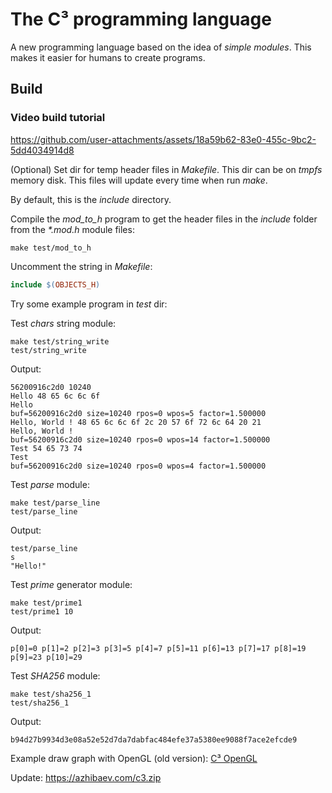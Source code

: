 # The C³ programming language

A new programming language based on the idea of *simple modules*. This makes it easier for humans to create programs.

## Build

### Video build tutorial

https://github.com/user-attachments/assets/18a59b62-83e0-455c-9bc2-5dd4034914d8

(Optional) Set dir for temp header files in _Makefile_. This dir can be on _tmpfs_ memory disk. This files will update every time when run _make_.

By default, this is the _include_ directory.

Compile the _mod_to_h_ program to get the header files in the _include_ folder from the _*.mod.h_ module files:
```
make test/mod_to_h
```
Uncomment the string in _Makefile_:
```Makefile
include $(OBJECTS_H)
```
Try some example program in _test_ dir:

Test _chars_ string module:
```
make test/string_write
test/string_write
```
Output:
```
56200916c2d0 10240
Hello 48 65 6c 6c 6f 
Hello
buf=56200916c2d0 size=10240 rpos=0 wpos=5 factor=1.500000 
Hello, World ! 48 65 6c 6c 6f 2c 20 57 6f 72 6c 64 20 21 
Hello, World !
buf=56200916c2d0 size=10240 rpos=0 wpos=14 factor=1.500000 
Test 54 65 73 74 
Test
buf=56200916c2d0 size=10240 rpos=0 wpos=4 factor=1.500000 
```

Test _parse_ module:
```
make test/parse_line
test/parse_line
```
Output:
```
test/parse_line
s
"Hello!"
```

Test _prime_ generator module:
```
make test/prime1
test/prime1 10
```
Output:
```
p[0]=0 p[1]=2 p[2]=3 p[3]=5 p[4]=7 p[5]=11 p[6]=13 p[7]=17 p[8]=19 p[9]=23 p[10]=29
```

Test _SHA256_ module:
```
make test/sha256_1
test/sha256_1
```
Output:
```
b94d27b9934d3e08a52e52d7da7dabfac484efe37a5380ee9088f7ace2efcde9
```

Example draw graph with OpenGL (old version): [C³ OpenGL](https://github.com/azhibaev/c3_opengl)

Update: https://azhibaev.com/c3.zip
